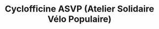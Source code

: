 ---
title: "Cyclofficine ASVP (Atelier Solidaire Vélo Populaire)"
url: /marseille/cyclofficine-asvp-atelier-solidaire-velo-populaire/
shop: vélo
---